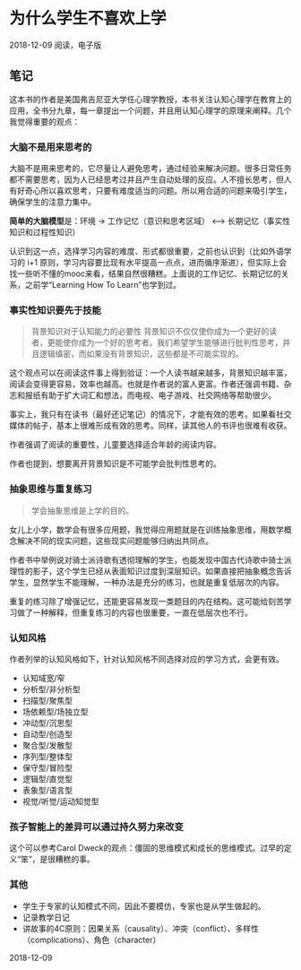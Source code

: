 # 为什么学生不喜欢上学

2018-12-09 阅读，电子版

## 笔记

这本书的作者是美国弗吉尼亚大学任心理学教授，本书关注认知心理学在教育上的应用，全书分九章，每一章提出一个问题，并且用认知心理学的原理来阐释。几个我觉得重要的观点：

### 大脑不是用来思考的

大脑不是用来思考的，它尽量让人避免思考，通过经验来解决问题。很多日常任务都不需要思考，因为人已经思考过并且产生自动处理的反应。人不擅长思考，但人有好奇心所以喜欢思考，只要有难度适当的问题。所以用合适的问题来吸引学生，确保学生的注意力集中。

**简单的大脑模型**是：环境 -> 工作记忆（意识和思考区域） <--> 长期记忆（事实性知识和过程性知识）

认识到这一点，选择学习内容的难度、形式都很重要，之前也认识到（比如外语学习的 i+1 原则，学习内容要比现有水平提高一点点，进而循序渐进），但实际上会找一些听不懂的mooc来看，结果自然很糟糕。上面说的工作记忆、长期记忆的关系，之前学“Learning How To Learn”也学到过。

### 事实性知识要先于技能

> 背景知识对于认知能力的必要性 背景知识不仅仅使你成为一个更好的读者，更能使你成为一个好的思考者。我们希望学生能够进行批判性思考，并且逻辑缜密，而如果没有背景知识，这些都是不可能实现的。

这个观点可以在阅读这件事上得到验证：一个人读书越来越多，背景知识越丰富，阅读会变得更容易，效率也越高。也就是作者说的富人更富。作者还强调书籍、杂志和报纸有助于扩大词汇和想法，而电视、电子游戏、社交网络等帮助很少。

事实上，我只有在读书（最好还记笔记）的情况下，才能有效的思考。如果看社交媒体的帖子，基本上很难形成有效的思考。同样，读其他人的书评也很难有收获。

作者强调了阅读的重要性，儿童要选择适合年龄的阅读内容。

作者也提到，想要离开背景知识是不可能学会批判性思考的。

### 抽象思维与重复练习

> 学会抽象思维是上学的目的。

女儿上小学，数学会有很多应用题，我觉得应用题就是在训练抽象思维，用数学概念解决不同的现实问题，这些现实问题能够归纳出共同点。

作者书中举例说对骑士派诗歌有透彻理解的学生，也能发现中国古代诗歌中骑士派理性的影子，这个学生已经从表面知识过度到深层知识。如果直接把抽象概念告诉学生，显然学生不能理解，一种办法是充分的练习，也就是重复低层次的内容。

重复的练习除了增强记忆，还能更容易发现一类题目的内在结构。这可能给刻苦学习做了一种解释，但重复练习的内容也很重要，一直在低层次也不行。

### 认知风格

作者列举的认知风格如下，针对认知风格不同选择对应的学习方式，会更有效。

- 认知域宽/窄
- 分析型/非分析型
- 扫描型/聚焦型
- 场依赖型/场独立型
- 冲动型/沉思型
- 自动型/创造型
- 聚合型/发散型
- 序列型/整体型
- 保守型/冒险型
- 逻辑型/直觉型
- 表象型/语言型
- 视觉/听觉/运动知觉型

### 孩子智能上的差异可以通过持久努力来改变

这个可以参考Carol Dweck的观点：僵固的思维模式和成长的思维模式。过早的定义“笨”，是很糟糕的事。

### 其他

- 学生于专家的认知模式不同，因此不要模仿，专家也是从学生做起的。
- 记录教学日记
- 讲故事的4C原则：因果关系（causality）、冲突（conflict）、多样性（complications）、角色（character）


2018-12-09

